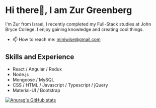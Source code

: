 #  Hi there👋, I am Zur Greenberg

I'm Zur from Israel, I recently completed my Full-Stack studies at John Bryce College.
I enjoy gaining knowledge and creating cool things.  
- 📫 How to reach me: miniwise@gmail.com 

## Skills and Experience 
- React / Angular / Redux
-  Node.js 
- Mongoose / MySQL
- CSS / HTML / Javascript / Typescript / jQuery
- Material-UI / Bootstrap 


[![Anurag's GitHub stats](https://github-readme-stats.vercel.app/api?username=zurgalos)](https://github.com/zurgalos/github-readme-stats)

<!--
**zurgalos/zurgalos** is a ✨ _special_ ✨ repository because its `README.md` (this file) appears on your GitHub profile.

Here are some ideas to get you started:

- 🔭 I’m currently working on ...
- 🌱 I’m currently learning ...
- 👯 I’m looking to collaborate on ...
- 🤔 I’m looking for help with ...
- 💬 Ask me about ...
- 📫 How to reach me: ...
- 😄 Pronouns: ...
- ⚡ Fun fact: ...
-->
